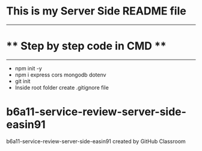 # **This is my Server Side README file**
___
# ** Step by step code in CMD **
___
* npm init -y
* npm i express cors mongodb dotenv
* git init 
* Inside root folder create .gitignore file 



# b6a11-service-review-server-side-easin91
b6a11-service-review-server-side-easin91 created by GitHub Classroom

